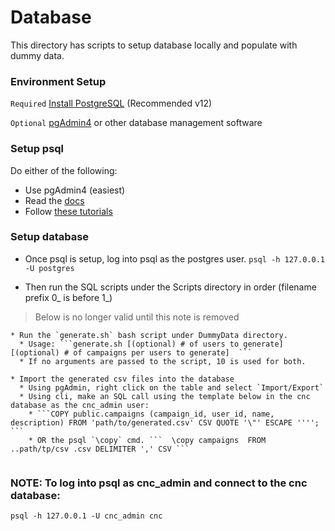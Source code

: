 # Database 
This directory has scripts to setup database locally and populate with dummy data. 

### Environment Setup
`Required` [Install PostgreSQL](https://www.postgresql.org/download/) (Recommended v12)

`Optional` [pgAdmin4](https://www.pgadmin.org/download/) or other database management software

### Setup psql
Do either of the following:
* Use pgAdmin4 (easiest)
* Read the [docs](https://www.postgresql.org/docs/current/tutorial.html)
* Follow [these tutorials](https://www.postgresqltutorial.com/install-postgresql/)

### Setup database
* Once psql is setup, log into psql as the postgres user. ``` psql -h 127.0.0.1 -U postgres ```

* Then run the SQL scripts under the Scripts directory in order (filename prefix 0_ is before 1_)

> Below is no longer valid until this note is removed
```
* Run the `generate.sh` bash script under DummyData directory.
  * Usage: ```generate.sh [(optional) # of users to generate] [(optional) # of campaigns per users to generate]  ```
  * If no arguments are passed to the script, 10 is used for both.

* Import the generated csv files into the database
  * Using pgAdmin, right click on the table and select `Import/Export`
  * Using cli, make an SQL call using the template below in the cnc database as the cnc_admin user:
    * ```COPY public.campaigns (campaign_id, user_id, name, description) FROM 'path/to/generated.csv' CSV QUOTE '\"' ESCAPE ''''; ```
    * OR the psql `\copy` cmd. ```  \copy campaigns  FROM ..path/tp/csv .csv DELIMITER ',' CSV ```
  
```

### NOTE: To log into psql as cnc_admin and connect to the cnc database:
`psql -h 127.0.0.1 -U cnc_admin cnc`
